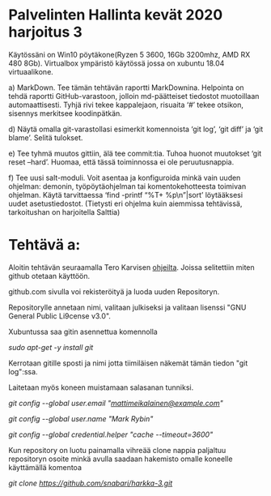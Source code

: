 # Palvelinten Hallinta kevät 2020 harjoitus 3

Käytössäni on Win10 pöytäkone(Ryzen 5 3600, 16Gb 3200mhz, AMD RX 480 8Gb).
Virtualbox ympäristö käytössä jossa on xubuntu 18.04 virtuaalikone.

a) MarkDown. Tee tämän tehtävän raportti MarkDownina. Helpointa on tehdä raportti GitHub-varastoon, jolloin md-päätteiset tiedostot muotoillaan automaattisesti. Tyhjä rivi tekee kappalejaon, risuaita ‘#’ tekee otsikon, sisennys merkitsee koodinpätkän.

d) Näytä omalla git-varastollasi esimerkit komennoista ‘git log’, ‘git diff’ ja ‘git blame’. Selitä tulokset.

e) Tee tyhmä muutos gittiin, älä tee commit:tia. Tuhoa huonot muutokset ‘git reset –hard’. Huomaa, että tässä toiminnossa ei ole peruutusnappia.

f) Tee uusi salt-moduli. Voit asentaa ja konfiguroida minkä vain uuden ohjelman: demonin, työpöytäohjelman tai komentokehotteesta toimivan ohjelman. Käytä tarvittaessa ‘find -printf “%T+ %p\n”|sort’ löytääksesi uudet asetustiedostot. (Tietysti eri ohjelma kuin aiemmissa tehtävissä, tarkoitushan on harjoitella Salttia)

# Tehtävä a:
Aloitin tehtävän seuraamalla Tero Karvisen [ohjeilta](http://terokarvinen.com/2016/publish-your-project-with-github). Joissa selitettiin miten github otetaan käyttöön.

github.com sivulla voi rekisteröityä ja luoda uuden Repositoryn.

Repositorylle annetaan nimi, valitaan julkiseksi ja valitaan lisenssi "GNU General Public Li9cense v3.0".

Xubuntussa saa gitin asennettua komennolla

*sudo apt-get -y install git*

Kerrotaan gitille sposti ja nimi jotta tiimiläisen näkemät tämän tiedon "git log":ssa. 

Laitetaan myös koneen muistamaan salasanan tunniksi.

*git config --global user.email "mattimeikalainen@example.com"*

*git config --global user.name "Mark Rybin"*

*git config --global credential.helper "cache --timeout=3600"*

Kun repository on luotu painamalla vihreää clone nappia paljaltuu repositoryn osoite minkä avulla saadaan hakemisto omalle koneelle käyttämällä komentoa

*git clone https://github.com/snabari/harkka-3.git*
